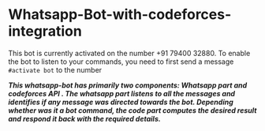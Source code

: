 # Whatsapp-Bot-with-codeforces-integration

This bot is currently activated on the number +91 79400 32880. To enable the bot to listen to your commands, you need to first send a message ```#activate bot```
to the number

***This whatsapp-bot has primarily two components: Whatsapp part and codeforces API . The whatsapp part listens to all the messages and identifies if any message
was directed towards the bot. Depending whether was it a bot command, the code part computes the desired result and respond it back with the required details.***

